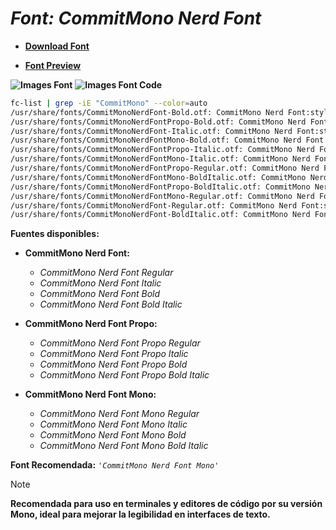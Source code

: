 <!-- Autor: Daniel Benjamin Perez Morales -->
<!-- GitHub: https://github.com/DanielPerezMoralesDev13 -->
<!-- Correo electrónico: danielperezdev@proton.me -->

# ***Font: CommitMono Nerd Font***

- **[Download Font](https://github.com/ryanoasis/nerd-fonts/releases/download/v3.2.1/CommitMono.zip "https://github.com/ryanoasis/nerd-fonts/releases/download/v3.2.1/CommitMono.zip")**

- **[Font Preview](https://www.programmingfonts.org/#commit-mono "https://www.programmingfonts.org/#commit-mono")**

**![Images Font](../../Fonts/CommitMono%20Nerd%20Font.png "Fonts/CommitMono Nerd Font.png")**
**![Images Font Code](../../Font%20Images%20Code/CommitMono%20Nerd%20Font%20Code.png "Font Images Code/CommitMono Nerd Font Code.png")**

```bash
fc-list | grep -iE "CommitMono" --color=auto 
/usr/share/fonts/CommitMonoNerdFont-Bold.otf: CommitMono Nerd Font:style=Bold
/usr/share/fonts/CommitMonoNerdFontPropo-Bold.otf: CommitMono Nerd Font Propo:style=Bold
/usr/share/fonts/CommitMonoNerdFont-Italic.otf: CommitMono Nerd Font:style=Italic
/usr/share/fonts/CommitMonoNerdFontMono-Bold.otf: CommitMono Nerd Font Mono:style=Bold
/usr/share/fonts/CommitMonoNerdFontPropo-Italic.otf: CommitMono Nerd Font Propo:style=Italic
/usr/share/fonts/CommitMonoNerdFontMono-Italic.otf: CommitMono Nerd Font Mono:style=Italic
/usr/share/fonts/CommitMonoNerdFontPropo-Regular.otf: CommitMono Nerd Font Propo:style=Regular
/usr/share/fonts/CommitMonoNerdFontMono-BoldItalic.otf: CommitMono Nerd Font Mono:style=Bold Italic
/usr/share/fonts/CommitMonoNerdFontPropo-BoldItalic.otf: CommitMono Nerd Font Propo:style=Bold Italic
/usr/share/fonts/CommitMonoNerdFontMono-Regular.otf: CommitMono Nerd Font Mono:style=Regular
/usr/share/fonts/CommitMonoNerdFont-Regular.otf: CommitMono Nerd Font:style=Regular
/usr/share/fonts/CommitMonoNerdFont-BoldItalic.otf: CommitMono Nerd Font:style=Bold Italic
```

**Fuentes disponibles:**

- **CommitMono Nerd Font:**
  - *CommitMono Nerd Font Regular*
  - *CommitMono Nerd Font Italic*
  - *CommitMono Nerd Font Bold*
  - *CommitMono Nerd Font Bold Italic*

- **CommitMono Nerd Font Propo:**
  - *CommitMono Nerd Font Propo Regular*
  - *CommitMono Nerd Font Propo Italic*
  - *CommitMono Nerd Font Propo Bold*
  - *CommitMono Nerd Font Propo Bold Italic*

- **CommitMono Nerd Font Mono:**
  - *CommitMono Nerd Font Mono Regular*
  - *CommitMono Nerd Font Mono Italic*
  - *CommitMono Nerd Font Mono Bold*
  - *CommitMono Nerd Font Mono Bold Italic*

**Font Recomendada:** *`'CommitMono Nerd Font Mono'`*

> [!NOTE]
> **Recomendada para uso en terminales y editores de código por su versión Mono, ideal para mejorar la legibilidad en interfaces de texto.**

